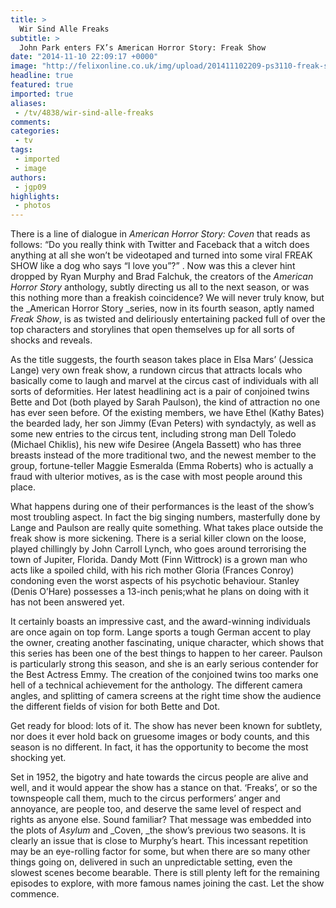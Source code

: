 ```yaml
---
title: >
  Wir Sind Alle Freaks
subtitle: >
  John Park enters FX’s American Horror Story: Freak Show
date: "2014-11-10 22:09:17 +0000"
image: "http://felixonline.co.uk/img/upload/201411102209-ps3110-freak-show-cmyk.jpg"
headline: true
featured: true
imported: true
aliases:
 - /tv/4838/wir-sind-alle-freaks
comments:
categories:
 - tv
tags:
 - imported
 - image
authors:
 - jgp09
highlights:
 - photos
---
```


There is a line of dialogue in _American Horror Story: Coven_ that reads as follows: “Do you really think with Twitter and Faceback that a witch does anything at all she won’t be videotaped and turned into some viral FREAK SHOW like a dog who says “I love you”?” . Now was this a clever hint dropped by Ryan Murphy and Brad Falchuk, the creators of the _American Horror Story_ anthology, subtly directing us all to the next season, or was this nothing more than a freakish coincidence? We will never truly know, but the _American Horror Story _series, now in its fourth season, aptly named _Freak Show_, is as twisted and deliriously entertaining packed full of over the top characters and storylines that open themselves up for all sorts of shocks and reveals.

As the title suggests, the fourth season takes place in Elsa Mars’ (Jessica Lange) very own freak show, a rundown circus that attracts locals who basically come to laugh and marvel at the circus cast of individuals with all sorts of deformities. Her latest headlining act is a pair of conjoined twins Bette and Dot (both played by Sarah Paulson), the kind of attraction no one has ever seen before. Of the existing members, we have Ethel (Kathy Bates) the bearded lady, her son Jimmy (Evan Peters) with syndactyly, as well as some new entries to the circus tent, including strong man Dell Toledo (Michael Chiklis), his new wife Desiree (Angela Bassett) who has three breasts instead of the more traditional two, and the newest member to the group, fortune-teller Maggie Esmeralda (Emma Roberts) who is actually a fraud with ulterior motives, as is the case with most people around this place.

What happens during one of their performances is the least of the show’s most troubling aspect. In fact the big singing numbers, masterfully done by Lange and Paulson are really quite something. What takes place outside the freak show is more sickening. There is a serial killer clown on the loose, played chillingly by John Carroll Lynch, who goes around terrorising the town of Jupiter, Florida. Dandy Mott (Finn Wittrock) is a grown man who acts like a spoiled child, with his rich mother Gloria (Frances Conroy) condoning even the worst aspects of his psychotic behaviour. Stanley (Denis O’Hare) possesses a 13-inch penis;what he plans on doing with it has not been answered yet.

It certainly boasts an impressive cast, and the award-winning individuals are once again on top form. Lange sports a tough German accent to play the owner, creating another fascinating, unique character, which shows that this series has been one of the best things to happen to her career. Paulson is particularly strong this season, and she is an early serious contender for the Best Actress Emmy. The creation of the conjoined twins too marks one hell of a technical achievement for the anthology. The different camera angles, and splitting of camera screens at the right time show the audience the different fields of vision for both Bette and Dot.

Get ready for blood: lots of it. The show has never been known for subtlety, nor does it ever hold back on gruesome images or body counts, and this season is no different. In fact, it has the opportunity to become the most shocking yet.

Set in 1952, the bigotry and hate towards the circus people are alive and well, and it would appear the show has a stance on that. ‘Freaks’, or so the townspeople call them, much to the circus performers’ anger and annoyance, are people too, and deserve the same level of respect and rights as anyone else. Sound familiar? That message was embedded into the plots of _Asylum_ and _Coven, _the show’s previous two seasons. It is clearly an issue that is close to Murphy’s heart. This incessant repetition may be an eye-rolling factor for some, but when there are so many other things going on, delivered in such an unpredictable setting, even the slowest scenes become bearable. There is still plenty left for the remaining episodes to explore, with more famous names joining the cast. Let the show commence.

